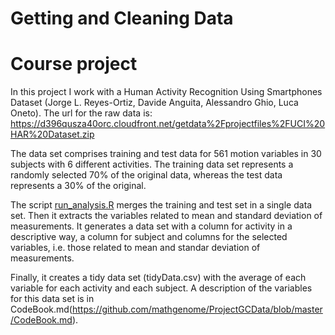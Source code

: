 Getting and Cleaning Data
================================
# Course project

In this project I work with a Human Activity Recognition Using Smartphones Dataset (Jorge L. Reyes-Ortiz, Davide Anguita, Alessandro Ghio, Luca Oneto). The url for the raw data is: https://d396qusza40orc.cloudfront.net/getdata%2Fprojectfiles%2FUCI%20HAR%20Dataset.zip 

The data set comprises training and test data for 561 motion variables in 30 subjects with 6 different activities. The training data set represents a randomly selected 70% of the original data, whereas the test data represents a 30% of the original.

The script [run_analysis.R](https://github.com/mathgenome/ProjectGCData/blob/master/run_analysis.R) merges the training and test set in a single data set. Then it extracts the variables related to mean and standard deviation of measurements. It generates a data set with a column for activity in a descriptive way, a column for subject and columns for the selected variables, i.e. those related to mean and standar deviation of measurements.

Finally, it creates a tidy data set (tidyData.csv) with the average of each variable for each activity and each subject. A description of the variables for this data set is in CodeBook.md(https://github.com/mathgenome/ProjectGCData/blob/master/CodeBook.md).

